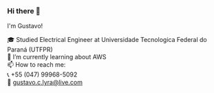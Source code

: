 ### Hi there 👋<br/>
I'm Gustavo!<br/>

:mortar_board: Studied Electrical Engineer at Universidade Tecnologica Federal do Paraná (UTFPR)<br/>
🌱 I’m currently learning about AWS<br/>
📫 How to reach me: <br/>
    :telephone_receiver: +55 (047) 99968-5092<br/>
    :e-mail: gustavo.c.lyra@live.com<br/>
<!--
**gustavolyra/gustavolyra** is a ✨ _special_ ✨ repository because its `README.md` (this file) appears on your GitHub profile.

Here are some ideas to get you started:

- 🔭 I’m currently working on ...
- 🌱 I’m currently learning ...
- 👯 I’m looking to collaborate on ...
- 🤔 I’m looking for help with ...
- 💬 Ask me about ...
- 📫 How to reach me: ...
- 😄 Pronouns: ...
- ⚡ Fun fact: ...
-->
